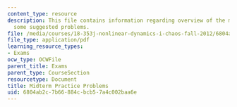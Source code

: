 ```yaml
---
content_type: resource
description: This file contains information regarding overview of the midterm and
  some suggested problems.
file: /media/courses/18-353j-nonlinear-dynamics-i-chaos-fall-2012/6804ab2c7b66884cbcb57a4c002baa6e_MIT18_353JF12_midtermPra.pdf
file_type: application/pdf
learning_resource_types:
- Exams
ocw_type: OCWFile
parent_title: Exams
parent_type: CourseSection
resourcetype: Document
title: Midterm Practice Problems
uid: 6804ab2c-7b66-884c-bcb5-7a4c002baa6e
---
```

